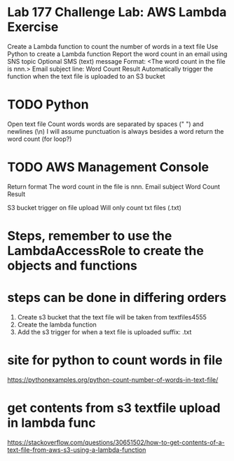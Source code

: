 # Lab 177 Challenge Lab: AWS Lambda Exercise
Create a Lambda function to count the number of words in a text file
Use Python to create a Lambda function 
Report the word count in an email using SNS topic
    Optional SMS (text) message
Format: <The word count in the file <textFileName> is nnn.>
Email subject line: Word Count Result
Automatically trigger the function when the text file is uploaded to an S3 bucket

# TODO Python
Open text file
Count words
    words are separated by spaces (" ") and newlines (\n)
    I will assume punctuation is always besides a word
return the word count
    (for loop?)

# TODO AWS Management Console
Return format
    The word count in the file <textFileName> is nnn.
Email subject
    Word Count Result

S3 bucket trigger on file upload
    Will only count txt files (.txt)

# Steps, remember to use the LambdaAccessRole to create the objects and functions
# steps can be done in differing orders
1. Create s3 bucket that the text file will be taken from
    textfiles4555
2. Create the lambda function
3. Add the s3 trigger for when a text file is uploaded
    suffix: .txt



# site for python to count words in file
https://pythonexamples.org/python-count-number-of-words-in-text-file/
# get contents from s3 textfile upload in lambda func
https://stackoverflow.com/questions/30651502/how-to-get-contents-of-a-text-file-from-aws-s3-using-a-lambda-function
